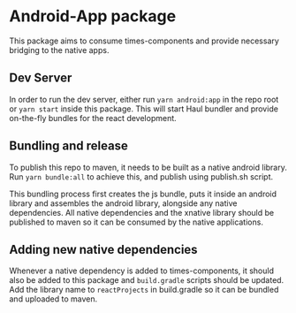 # Android-App package

This package aims to consume times-components and provide necessary bridging to the native apps.

## Dev Server

In order to run the dev server, either run `yarn android:app` in the repo root or `yarn start` inside this package. This will start Haul bundler and provide on-the-fly bundles for the react development.

## Bundling and release

To publish this repo to maven, it needs to be built as a native android library. Run `yarn bundle:all` to achieve this, and publish using publish.sh script.

This bundling process first creates the js bundle, puts it inside an android library and assembles the android library, alongside any native dependencies. All native dependencies and the xnative library should be published to maven so it can be consumed by the native applications. 

## Adding new native dependencies

Whenever a native dependency is added to times-components, it should also be added to this package and `build.gradle` scripts should be updated. Add the library name to `reactProjects` in build.gradle so it can be bundled and uploaded to maven. 